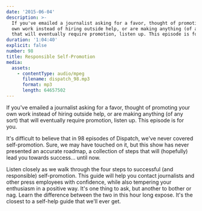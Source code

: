 ```yaml
---
date: '2015-06-04'
description: >-
  If you've emailed a journalist asking for a favor, thought of promoting your
  own work instead of hiring outside help, or are making anything (of any sort)
  that will eventually require promotion, listen up. This episode is for you.
duration: '1:04:40'
explicit: false
number: 98
title: Responsible Self-Promotion
media:
  assets:
    - contentType: audio/mpeg
      filename: dispatch_98.mp3
      format: mp3
      length: 64657502
---
```

If you've emailed a journalist asking for a favor, thought of promoting your own work instead of hiring outside help, or are making anything (of any sort) that will eventually require promotion, listen up. This episode is for you.

It's difficult to believe that in 98 episodes of Dispatch, we've never covered self-promotion. Sure, we may have touched on it, but this show has never presented an accurate roadmap, a collection of steps that will (hopefully) lead you towards success... until now.

Listen closely as we walk through the four steps to successful (and responsible) self-promotion. This guide will help you contact journalists and other press employees with confidence, while also tempering your enthusiasm in a positive way. It's one thing to ask, but another to bother or nag. Learn the difference between the two in this hour long expose. It's the closest to a self-help guide that we'll ever get.
